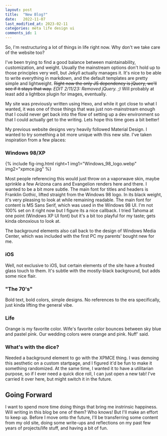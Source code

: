 ```yaml
---
layout: post
title:  "New Blog?"
date:   2022-11-07
last_modified_at: 2023-02-11
categories: meta life design ui
comments_id: 1
---
```

So, I'm restructuring a lot of things in life right now. Why don't we take care of the website too?

I've been trying to find a good balance between maintainability, customization, and weight. Usually the mainstream options don't hold up to those principles very well, but Jekyll actually manages it. It's nice to be able to write everything in markdown, and the default templates are pretty simple and lightweight. ~~Right now the only JS dependency is jQuery, we'll see if it stays that way.~~ *EDIT 2/11/23: Removed jQuery. ;)* Will probably at least add a lightbox plugin for images, eventually.

My site was previously written using Hexo, and while it got close to what I wanted, it was one of those things that was just non-mainstream enough that I could never get back into the flow of setting up a dev environment so that I could actually get to the writing. Lets hope this time goes a bit better!

My previous website designs very heavily followed Material Design. I wanted to try something a bit more unique with this new site. I've taken inspiration from a few places:

### Windows 98/XP

{%
    include fig-img.html
    right=1
    img1="Windows_98_logo.webp"
    img2="xpmce.jpg"
%}

Most people referencing this would just throw on a vaporwave skin, maybe sprinkle a few Arizona cans and Evangelion renders here and there. I wanted to be a bit more subtle. The main font for titles and headers is Franklin Gothic, lifted straight from the Windows 98 logo. In its black weight, it's very pleasing to look at while remaining readable. The main font for content is MS Sans Serif, which was used in the Windows 98 UI. I'm not 100% set on it right now but I figure its a nice callback. I tried Tahoma at one point (Windows XP UI font) but it's a bit too playful for my taste; gets kinda obnoxious to look at.

The background elements also call back to the design of Windows Media Center, which was included with the first PC my parents' bought new for me.

### iOS
Well, not exclusive to iOS, but certain elements of the site have a frosted glass touch to them. It's subtle with the mostly-black background, but adds some nice flair.

### "The 70's"
Bold text, bold colors, simple designs. No references to the era specifically, just kinda lifting the general vibe.

### Life
Orange is my favorite color. Wife's favorite color bounces between sky blue and pastel pink. Our wedding colors were orange and pink. Nuff' said.

### What's with the dice?
Needed a background element to go with the XPMCE thing. I was demoing this aesthetic on a custom startpage, and I figured it'd be fun to make it something randomized. At the same time, I wanted it to have a utilitarian purpose, so if I ever need a quick dice roll, I can just open a new tab! I've carried it over here, but might switch it in the future.

## Going Forward
I want to spend more time doing things that bring me instrinsic happiness. Will writing in this blog be one of them? Who knows! But I'll make an effort to keep up. Before I move onto the future, I'll be transferring some content from my old site, doing some write-ups and reflections on my past few years of projects/life stuff, and having a bit of fun.